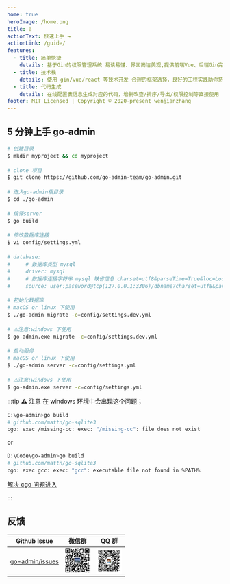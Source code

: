 ```yaml
---
home: true
heroImage: /home.png
title: a
actionText: 快速上手 →
actionLink: /guide/
features:
  - title: 简单快捷
    details: 基于Gin的权限管理系统 易读易懂、界面简洁美观,提供前端Vue、后端Gin完全分离的权限管理系统,5分钟既可以实现一个应用
  - title: 技术栈
    details: 使用 gin/vue/react 等技术开发 合理的框架选择，良好的工程实践助你持续产出高质量代码 基于Casbin的 RBAC 访问控制模型
  - title: 代码生成
    details: 在线配置表信息生成对应的代码，增删改查/排序/导出/权限控制等直接使用
footer: MIT Licensed | Copyright © 2020-present wenjianzhang
---
```


## 5 分钟上手 go-admin

```bash
# 创建目录
$ mkdir myproject && cd myproject

# clone 项目
$ git clone https://github.com/go-admin-team/go-admin.git

# 进入go-admin根目录
$ cd ./go-admin

# 编译server
$ go build

# 修改数据库连接
$ vi config/settings.yml

# database:
#     # 数据库类型 mysql
#     driver: mysql
#     # 数据库连接字符串 mysql 缺省信息 charset=utf8&parseTime=True&loc=Local&timeout=1000ms
#     source: user:password@tcp(127.0.0.1:3306)/dbname?charset=utf8&parseTime=True&loc=Local&timeout=1000ms

# 初始化数据库
# macOS or linux 下使用
$ ./go-admin migrate -c=config/settings.dev.yml

# ⚠️注意:windows 下使用
$ go-admin.exe migrate -c=config/settings.dev.yml

# 启动服务
# macOS or linux 下使用
$ ./go-admin server -c=config/settings.yml

# ⚠️注意:windows 下使用
$ go-admin.exe server -c=config/settings.yml
```

:::tip ⚠️ 注意
在 windows 环境中会出现这个问题；

```bash
E:\go-admin>go build
# github.com/mattn/go-sqlite3
cgo: exec /missing-cc: exec: "/missing-cc": file does not exist
```

or

```bash
D:\Code\go-admin>go build
# github.com/mattn/go-sqlite3
cgo: exec gcc: exec: "gcc": executable file not found in %PATH%
```

[解决 cgo 问题进入](/guide/other/faq.html#_5-cgo-exec-missing-cc-exec-missing-cc-file-does-not-exist)

:::

## 反馈

| Github Issue                                                        | 微信群                                                                           | QQ 群                                                                             |
| ------------------------------------------------------------------- | -------------------------------------------------------------------------------- | --------------------------------------------------------------------------------- |
| [go-admin/issues](https://github.com/go-admin-team/go-admin/issues) | <img src="https://raw.githubusercontent.com/wenjianzhang/image/master/img/wx.png" width="60" /> | <img src="https://raw.githubusercontent.com/wenjianzhang/image/master/img/qq2.png" width="60" /> |
